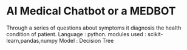 # AI Medical Chatbot or a MEDBOT

Through a series of questions about symptoms it diagnosis the health condition of patient.
Language : python.
modules used : scikit-learn,pandas,numpy
Model : Decision Tree
